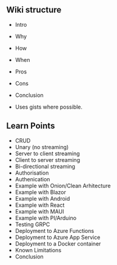 ## Wiki structure
- Intro
- Why
- How
- When
- Pros
- Cons
- Conclusion

- Uses gists where possible.

## Learn Points
  - CRUD
  - Unary (no streaming)
  - Server to client streaming
  - Client to server streaming
  - Bi-directional streaming
  - Authorisation
  - Authenication
  - Example with Onion/Clean Arhitecture
  - Example with Blazor
  - Example with Android
  - Example with React
  - Example with MAUI
  - Example with PI/Arduino
  - Testing GRPC
  - Deployment to Azure Functions
  - Deployment to Azure App Service
  - Deployment to a Docker container
  - Known Limitations
  - Conclusion

